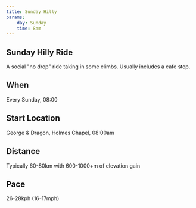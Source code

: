```yaml
---
title: Sunday Hilly
params:
    day: Sunday
    time: 8am
---
```


## Sunday Hilly Ride

A social "no drop" ride taking in some climbs. Usually includes a cafe stop.

## When

Every Sunday, 08:00

## Start Location

George & Dragon, Holmes Chapel, 08:00am

## Distance

Typically 60-80km with 600-1000+m of elevation gain

## Pace

26-28kph (16-17mph)
